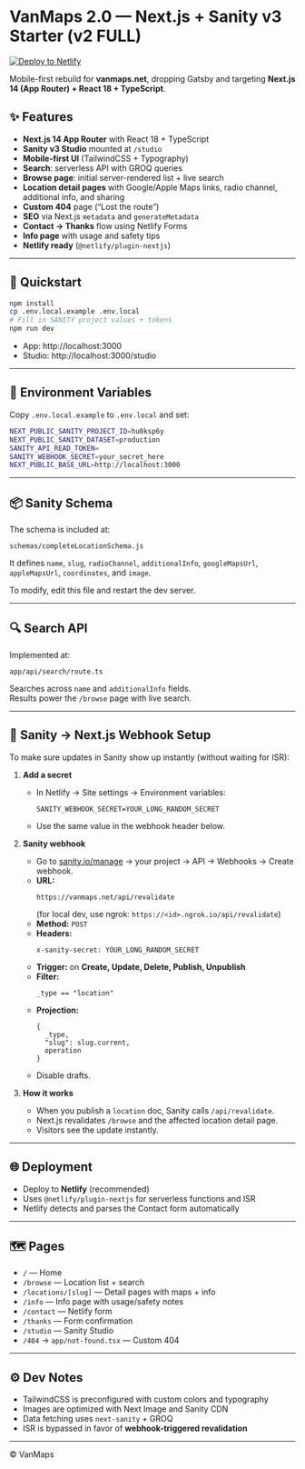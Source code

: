 # VanMaps 2.0 — Next.js + Sanity v3 Starter (v2 FULL)

[![Deploy to Netlify](https://www.netlify.com/img/deploy/button.svg)](https://app.netlify.com/start/deploy?repository=https://github.com/YOUR_GITHUB_USERNAME/YOUR_REPO_NAME)

Mobile-first rebuild for **vanmaps.net**, dropping Gatsby and targeting **Next.js 14 (App Router) + React 18 + TypeScript**.

## ✨ Features

- **Next.js 14 App Router** with React 18 + TypeScript
- **Sanity v3 Studio** mounted at `/studio`
- **Mobile-first UI** (TailwindCSS + Typography)
- **Search**: serverless API with GROQ queries
- **Browse page**: initial server-rendered list + live search
- **Location detail pages** with Google/Apple Maps links, radio channel, additional info, and sharing
- **Custom 404** page (“Lost the route”)
- **SEO** via Next.js `metadata` and `generateMetadata`
- **Contact → Thanks** flow using Netlify Forms
- **Info page** with usage and safety tips
- **Netlify ready** (`@netlify/plugin-nextjs`)

---

## 🚀 Quickstart

```bash
npm install
cp .env.local.example .env.local
# Fill in SANITY project values + tokens
npm run dev
```

- App: http://localhost:3000  
- Studio: http://localhost:3000/studio

---

## 🔧 Environment Variables

Copy `.env.local.example` to `.env.local` and set:

```bash
NEXT_PUBLIC_SANITY_PROJECT_ID=hu0ksp6y
NEXT_PUBLIC_SANITY_DATASET=production
SANITY_API_READ_TOKEN=
SANITY_WEBHOOK_SECRET=your_secret_here
NEXT_PUBLIC_BASE_URL=http://localhost:3000
```

---

## 📦 Sanity Schema

The schema is included at:

```
schemas/completeLocationSchema.js
```

It defines `name`, `slug`, `radioChannel`, `additionalInfo`, `googleMapsUrl`, `appleMapsUrl`, `coordinates`, and `image`.

To modify, edit this file and restart the dev server.

---

## 🔍 Search API

Implemented at:

```
app/api/search/route.ts
```

Searches across `name` and `additionalInfo` fields.  
Results power the `/browse` page with live search.

---

## 🔔 Sanity → Next.js Webhook Setup

To make sure updates in Sanity show up instantly (without waiting for ISR):

1. **Add a secret**  
   - In Netlify → Site settings → Environment variables:  
     ```
     SANITY_WEBHOOK_SECRET=YOUR_LONG_RANDOM_SECRET
     ```
   - Use the same value in the webhook header below.

2. **Sanity webhook**  
   - Go to [sanity.io/manage](https://sanity.io/manage) → your project → API → Webhooks → Create webhook.  
   - **URL:**  
     ```
     https://vanmaps.net/api/revalidate
     ```
     (for local dev, use ngrok: `https://<id>.ngrok.io/api/revalidate`)  
   - **Method:** `POST`  
   - **Headers:**  
     ```
     x-sanity-secret: YOUR_LONG_RANDOM_SECRET
     ```
   - **Trigger:** on **Create, Update, Delete, Publish, Unpublish**  
   - **Filter:**  
     ```
     _type == "location"
     ```
   - **Projection:**  
     ```groq
     {
       _type,
       "slug": slug.current,
       operation
     }
     ```
   - Disable drafts.

3. **How it works**  
   - When you publish a `location` doc, Sanity calls `/api/revalidate`.  
   - Next.js revalidates `/browse` and the affected location detail page.  
   - Visitors see the update instantly.

---

## 🌐 Deployment

- Deploy to **Netlify** (recommended)
- Uses `@netlify/plugin-nextjs` for serverless functions and ISR
- Netlify detects and parses the Contact form automatically

---

## 🗺️ Pages

- `/` — Home
- `/browse` — Location list + search
- `/locations/[slug]` — Detail pages with maps + info
- `/info` — Info page with usage/safety notes
- `/contact` — Netlify form
- `/thanks` — Form confirmation
- `/studio` — Sanity Studio
- `/404` → `app/not-found.tsx` — Custom 404

---

## ⚙️ Dev Notes

- TailwindCSS is preconfigured with custom colors and typography
- Images are optimized with Next Image and Sanity CDN
- Data fetching uses `next-sanity` + GROQ
- ISR is bypassed in favor of **webhook-triggered revalidation**

---

© VanMaps
